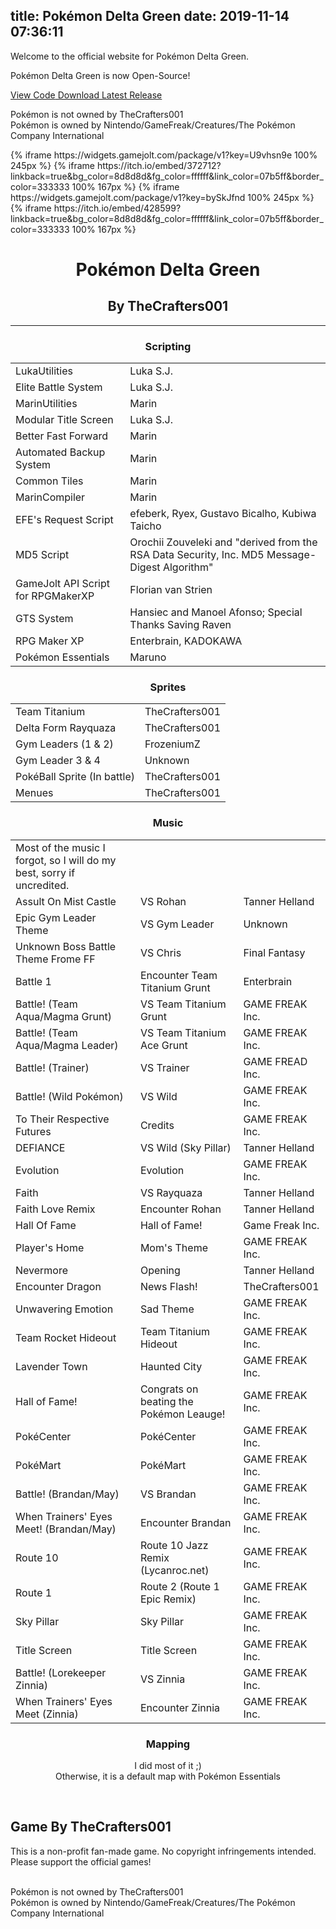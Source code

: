 title: Pokémon Delta Green
date: 2019-11-14 07:36:11
---
Welcome to the official website for Pokémon Delta Green.

Pok&eacute;mon Delta Green is now Open-Source!

<a type="button" class="btn btn-primary btn-lg" href="https://github.com/TheCrafters001/Delta-Green"><i class="fa fa-github" aria-hidden="true"></i> View Code</a><a type="button" class="btn btn-primary btn-lg" href="https://github.com/TheCrafters001/Delta-Green/releases"><i class="fa fa-windows" aria-hidden="true"></i> Download Latest Release</a>

Pok&eacute;mon is not owned by TheCrafters001<br>Pok&eacute;mon is owned by Nintendo/GameFreak/Creatures/The Pok&eacute;mon Company International

<section id="download">
{% iframe https://widgets.gamejolt.com/package/v1?key=U9vhsn9e 100% 245px %}
{% iframe https://itch.io/embed/372712?linkback=true&amp;bg_color=8d8d8d&amp;fg_color=ffffff&amp;link_color=07b5ff&amp;border_color=333333 100% 167px %}
{% iframe https://widgets.gamejolt.com/package/v1?key=bySkJfnd 100% 245px %}
{% iframe https://itch.io/embed/428599?linkback=true&amp;bg_color=8d8d8d&amp;fg_color=ffffff&amp;link_color=07b5ff&amp;border_color=333333 100% 167px %}

</section>

<h1 align="center">Pok&eacute;mon Delta Green</h1>
    <h2 align="center">By TheCrafters001</h2>
    <hr>
    <h3 align="center">Scripting</h3>
    <table>
      <tr>
        <td>LukaUtilities</td>
        <td>Luka S.J.</td>
      </tr>
      <tr>
        <td>Elite Battle System</td>
        <td>Luka S.J.</td>
      </tr>
      <tr>
        <td>MarinUtilities</td>
        <td>Marin</td>
      </tr>
      <tr>
        <td>Modular Title Screen</td>
        <td>Luka S.J.</td>
      </tr>
      <tr>
        <td>Better Fast Forward</td>
        <td>Marin</td>
      </tr>
      <tr>
        <td>Automated Backup System</td>
        <td>Marin</td>
      </tr>
      <tr>
        <td>Common Tiles</td>
        <td>Marin</td>
      </tr>
      <tr>
        <td>MarinCompiler</td>
        <td>Marin</td>
      </tr>
      <tr>
        <td>EFE's Request Script</td>
        <td>efeberk, Ryex, Gustavo Bicalho, Kubiwa Taicho</td>
      </tr>
      <tr>
        <td>MD5 Script</td>
        <td>Orochii Zouveleki and "derived from the RSA Data Security, Inc. MD5 Message-Digest Algorithm"</td>
      </tr>
      <tr>
        <td>GameJolt API Script for RPGMakerXP</td>
        <td>Florian van Strien</td>
      </tr>
      <tr>
        <td>GTS System</td>
        <td>Hansiec and Manoel Afonso; Special Thanks Saving Raven</td>
      </tr>
      <tr>
        <td>RPG Maker XP</td>
        <td>Enterbrain, KADOKAWA</td>
      </tr>
      <tr>
        <td>Pok&eacute;mon Essentials</td>
        <td>Maruno</td>
      </tr>
    </table>
    <h3 align="center">Sprites</h3>
    <table>
      <tr>
        <td>Team Titanium</td>
        <td>TheCrafters001</td>
      </tr>
    <tr>
        <td>Delta Form Rayquaza</td>
        <td>TheCrafters001</td>
      </tr>
    <tr>
        <td>Gym Leaders (1 &amp; 2)</td>
        <td>FrozeniumZ</td>
      </tr>
    <tr>
        <td>Gym Leader 3 &amp; 4</td>
        <td>Unknown</td>
      </tr>
    <tr>
        <td>Pok&eacute;Ball Sprite (In battle)</td>
        <td>TheCrafters001</td>
      </tr>
    <tr>
        <td>Menues</td>
        <td>TheCrafters001</td>
      </tr>
    </table>
    <h3 align="center">Music</h3>
    <table>
      <tr>
        <td>Most of the music I forgot, so I will do my best, sorry if uncredited.</td>
      </tr>
      <tr>
        <td>Assult On Mist Castle</td>
        <td>VS Rohan</td>
        <td>Tanner Helland</td>
      </tr>
      <tr>
        <td>Epic Gym Leader Theme</td>
        <td>VS Gym Leader</td>
        <td>Unknown</td>
      </tr>
      <tr>
        <td>Unknown Boss Battle Theme Frome FF</td>
        <td>VS Chris</td>
        <td>Final Fantasy</td>
      </tr>
      <tr>
        <td>Battle 1</td>
        <td>Encounter Team Titanium Grunt</td>
        <td>Enterbrain</td>
      </tr>
      <tr>
        <td>Battle! (Team Aqua/Magma Grunt)</td>
        <td>VS Team Titanium Grunt</td>
        <td>GAME FREAK Inc.</td>
      </tr>
      <tr>
        <td>Battle! (Team Aqua/Magma Leader)</td>
        <td>VS Team Titanium Ace Grunt</td>
        <td>GAME FREAK Inc.</td>
      </tr>
      <tr>
        <td>Battle! (Trainer)</td>
        <td>VS Trainer</td>
        <td>GAME FREAD Inc.</td>
      </tr>
      <tr>
        <td>Battle! (Wild Pok&eacute;mon)</td>
        <td>VS Wild</td>
        <td>GAME FREAK Inc.</td>
      </tr>
      <tr>
        <td>To Their Respective Futures</td>
        <td>Credits</td>
        <td>GAME FREAK Inc.</td>
      </tr>
      <tr>
        <td>DEFIANCE</td>
        <td>VS Wild (Sky Pillar)</td>
        <td>Tanner Helland</td>
      </tr>
      <tr>
        <td>Evolution</td>
        <td>Evolution</td>
        <td>GAME FREAK Inc.</td>
      </tr>
      <tr>
        <td>Faith</td>
        <td>VS Rayquaza</td>
        <td>Tanner Helland</td>
      </tr>
      <tr>
        <td>Faith Love Remix</td>
        <td>Encounter Rohan</td>
        <td>Tanner Helland</td>
      </tr>
      <tr>
        <td>Hall Of Fame</td>
        <td>Hall of Fame!</td>
        <td>Game Freak Inc.</td>
      </tr>
      <tr>
        <td>Player's Home</td>
        <td>Mom's Theme</td>
        <td>GAME FREAK Inc.</td>
      </tr>
      <tr>
        <td>Nevermore</td>
        <td>Opening</td>
        <td>Tanner Helland</td>
      </tr>
      <tr>
        <td>Encounter Dragon</td>
        <td>News Flash!</td>
        <td>TheCrafters001</td>
      </tr>
      <tr>
        <td>Unwavering Emotion</td>
        <td>Sad Theme</td>
        <td>GAME FREAK Inc.</td>
      </tr>
      <tr>
        <td>Team Rocket Hideout</td>
        <td>Team Titanium Hideout</td>
        <td>GAME FREAK Inc.</td>
      </tr>
      <tr>
        <td>Lavender Town</td>
        <td>Haunted City</td>
        <td>GAME FREAK Inc.</td>
      </tr>
      <tr>
        <td>Hall of Fame!</td>
        <td>Congrats on beating the Pok&eacute;mon Leauge!</td>
        <td>GAME FREAK Inc.</td>
      </tr>
      <tr>
        <td>Pok&eacute;Center</td>
        <td>Pok&eacute;Center</td>
        <td>GAME FREAK Inc.</td>
      </tr>
      <tr>
        <td>Pok&eacute;Mart</td>
        <td>Pok&eacute;Mart</td>
        <td>GAME FREAK Inc.</td>
      </tr>
      <tr>
        <td>Battle! (Brandan/May)</td>
        <td>VS Brandan</td>
        <td>GAME FREAK Inc.</td>
      </tr>
      <tr>
        <td>When Trainers' Eyes Meet! (Brandan/May)</td>
        <td>Encounter Brandan</td>
        <td>GAME FREAK Inc.</td>
      </tr>
      <tr>
        <td>Route 10</td>
        <td>Route 10 Jazz Remix (Lycanroc.net)</td>
        <td>GAME FREAK Inc.</td>
      </tr>
      <tr>
        <td>Route 1</td>
        <td>Route 2 (Route 1 Epic Remix)</td>
        <td>GAME FREAK Inc.</td>
      </tr>
      <tr>
        <td>Sky Pillar</td>
        <td>Sky Pillar</td>
        <td>GAME FREAK Inc.</td>
      </tr>
      <tr>
        <td>Title Screen</td>
        <td>Title Screen</td>
        <td>GAME FREAK Inc.</td>
      </tr>
      <tr>
        <td>Battle! (Lorekeeper Zinnia)</td>
        <td>VS Zinnia</td>
        <td>GAME FREAK Inc.</td>
      </tr>
      <tr>
        <td>When Trainers' Eyes Meet (Zinnia)</td>
        <td>Encounter Zinnia</td>
        <td>GAME FREAK Inc.</td>
      </tr>
    </table>
    <h3 align="center">Mapping</h3>
    <p align="center">I did most of it ;)<br>Otherwise, it is a default map with Pok&eacute;mon Essentials</p><br>
    <h2>Game By TheCrafters001</h2>
This is a non-profit fan-made game. No copyright infringements intended. Please support the official games!<br><br>

Pok&eacute;mon is not owned by TheCrafters001<br>Pok&eacute;mon is owned by Nintendo/GameFreak/Creatures/The Pok&eacute;mon Company International
